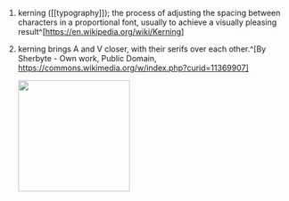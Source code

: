 1. kerning ([[typography]]); the process of adjusting the spacing between characters in a proportional font, usually to achieve a visually pleasing result^[https://en.wikipedia.org/wiki/Kerning]
2. kerning brings A and V closer, with their serifs over each other.^[By Sherbyte - Own work, Public Domain, https://commons.wikimedia.org/w/index.php?curid=11369907]

	<img src="https://upload.wikimedia.org/wikipedia/commons/d/da/Kerning_EN.svg" width="200" />